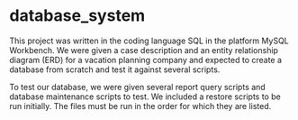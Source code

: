 # database_system
This project was written in the coding language SQL in the platform MySQL Workbench. We were given a case description and an entity relationship diagram (ERD) for a vacation planning company and expected to create a database from scratch and test it against several scripts. 

To test our database, we were given several report query scripts and database maintenance scripts to test. We included a restore scripts to be run initially. The files must be run in the order for which they are listed.   
 
